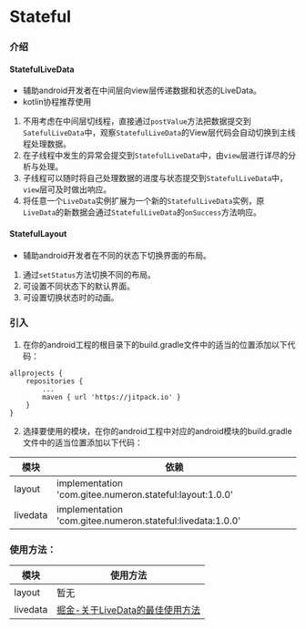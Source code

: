 # Stateful

### 介绍
#### StatefulLiveData
* 辅助android开发者在中间层向view层传递数据和状态的LiveData。
* kotlin协程推荐使用
1. 不用考虑在中间层切线程，直接通过`postValue`方法把数据提交到`SatefulLiveData`中，观察`StatefulLiveData`的View层代码会自动切换到主线程处理数据。
2. 在子线程中发生的异常会提交到`StatefulLiveData`中，由`view`层进行详尽的分析与处理。
3. 子线程可以随时将自己处理数据的进度与状态提交到`StatefulLiveData`中，`view`层可及时做出响应。
4. 将任意一个`LiveData`实例扩展为一个新的`StatefulLiveData`实例，原`LiveData`的新数据会通过`StatefulLiveData`的`onSuccess`方法响应。

#### StatefulLayout
* 辅助android开发者在不同的状态下切换界面的布局。
1. 通过`setStatus`方法切换不同的布局。
2. 可设置不同状态下的默认界面。
3. 可设置切换状态时的动画。

### 引入
1.  在你的android工程的根目录下的build.gradle文件中的适当的位置添加以下代码：
```
allprojects {
    repositories {
        ...
        maven { url 'https://jitpack.io' }
    }
}
```
2.  选择要使用的模块，在你的android工程中对应的android模块的build.gradle文件中的适当位置添加以下代码：

| 模块   | 依赖   |
|----------|------------------------------------------------------------|
| layout   | implementation 'com.gitee.numeron.stateful:layout:1.0.0'   |
| livedata | implementation 'com.gitee.numeron.stateful:livedata:1.0.0' |



### 使用方法：

| 模块 | 使用方法 |
|------|--------|
| layout | 暂无 |
| livedata | [掘金-关于LiveData的最佳使用方法](https://juejin.im/post/6844904150031941639) |